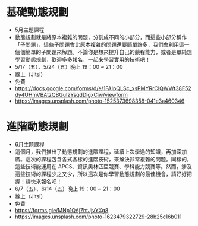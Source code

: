 # 基礎動態規劃

* 5月主題課程
* 動態規劃就是將原本複雜的問題，分割成不同的小部分，而這些小部分稱作「子問題」，這些子問題會比原本複雜的問題還要簡單許多，我們會利用這一個個簡單的子問題來解題。不論你是想來提升自己的競程能力，或者是單純想學習動態規劃，歡迎多多報名，一起來學習實用的技術吧！
* 5/17（五）、5/24（五）晚上 19：00 ~ 21：00
*   線上（Jitsi）
*   免費
*   https://docs.google.com/forms/d/e/1FAIpQLSc_xsPMYRrCIQWWt38F52dy4UHmVBAtzQBGuIzYsqdDlgxCiw/viewform
*   https://images.unsplash.com/photo-1525373698358-041e3a460346

# 進階動態規劃

* 6月主題課程
* 這個月，我們推出了動態規劃的進階課程，延續上次學過的知識，再加深加廣。這次的課程包含各式各樣的進階技術，來解決非常複雜的問題。同樣的，這些技術能運用在 APCS、資訊奧林匹亞競賽、學科能力競賽等。然而，涉及這些技術的課程少之又少，所以這次是你學習動態規劃的最佳機會，請好好把握！趕快來報名吧！
* 6/7（五）、6/14（五）晚上 19：00 ~ 21：00
*   線上（Jitsi）
*   免費
*   https://forms.gle/MNp1QAj7htJjvYXg8
*   https://images.unsplash.com/photo-1623479322729-28b25c16b011
